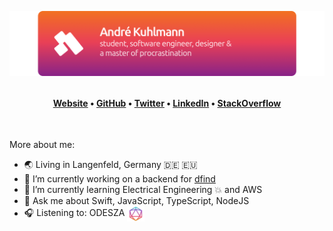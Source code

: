 <p align="center">
  <img src="assets/gh-header-image.png" style="max-height: 180px">
</p>

<h4 align="center" style="margin-top: 32px">
  <a href="https://kuhlti.me">Website</a>
  &bull;
  <a href="https://github.com/KuhlTime">GitHub</a>
  &bull;
  <a href="https://twitter.com/KuhlTime">Twitter</a>
  &bull;
  <a href="www.linkedin.com/in/KuhlTime">LinkedIn</a>
  &bull;
  <a href="https://stackoverflow.com/users/story/4179020">StackOverflow</a>
</h4>

<br>

More about me:
- 🌏 Living in Langenfeld, Germany 🇩🇪 🇪🇺
- 🔭 I’m currently working on a backend for [dfind](https://dfind.com)
- 🌱 I’m currently learning Electrical Engineering 💥 and AWS
- 💬 Ask me about Swift, JavaScript, TypeScript, NodeJS
- 🎧 Listening to: ODESZA <a href="https://music.youtube.com/playlist?list=OLAK5uy_ksNRf9stkH3wG5UBSpOheZ6UxX-K02F-c" target="_blank"><img height="25px" src="assets/odesza.svg" align="center"></a>

